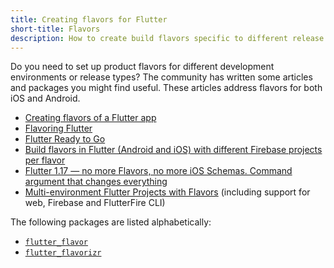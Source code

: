 ```yaml
---
title: Creating flavors for Flutter
short-title: Flavors
description: How to create build flavors specific to different release types or development environments.
---
```


Do you need to set up product flavors for different development
environments or release types?
The community has written some articles and packages you might find useful.
These articles address flavors for both iOS and Android.

* [Creating flavors of a Flutter app][]
* [Flavoring Flutter][]
* [Flutter Ready to Go][]
* [Build flavors in Flutter (Android and iOS) with different Firebase projects per flavor][]
* [Flutter 1.17 — no more Flavors, no more iOS Schemas. Command argument that changes everything][]
* [Multi-environment Flutter Projects with Flavors][] (including support for web, Firebase and FlutterFire CLI)

The following packages are listed alphabetically:

* [`flutter_flavor`][]
* [`flutter_flavorizr`][]





[Creating flavors of a Flutter app]: https://cogitas.net/creating-flavors-of-a-flutter-app/
[Flavoring Flutter]: {{site.medium}}/@salvatoregiordanoo/flavoring-flutter-392aaa875f36
[Flutter Ready to Go]: {{site.medium}}/flutter-community/flutter-ready-to-go-e59873f9d7de
[Build flavors in Flutter (Android and iOS) with different Firebase projects per flavor]: {{site.medium}}/@animeshjain/build-flavors-in-flutter-android-and-ios-with-different-firebase-projects-per-flavor-27c5c5dac10b
[Flutter 1.17 — no more Flavors, no more iOS Schemas. Command argument that changes everything]: {{site.medium}}/@tatsu.ukraine/flutter-1-17-no-more-flavors-no-more-ios-schemas-command-argument-that-solves-everything-8b145ed4285d
[Multi-environment Flutter Projects with Flavors]: {{https://sebastien-arbogast.com/2022/05/02/multi-environment-flutter-projects-with-flavors/
[`flutter_flavor`]: {{site.pub}}/packages/flutter_flavor
[`flutter_flavorizr`]: {{site.pub}}/packages/flutter_flavorizr
